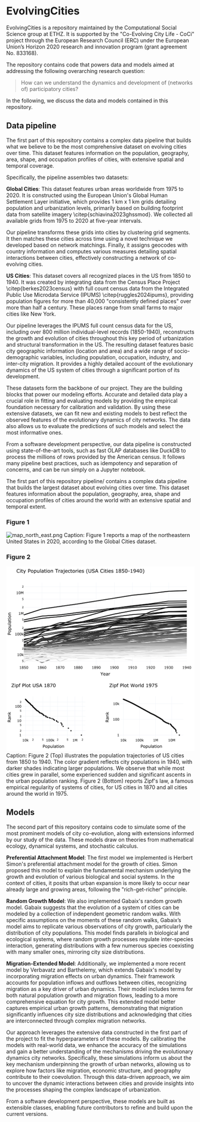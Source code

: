 # EvolvingCities
EvolvingCities is a repository maintained by the Computational Social Science group at ETHZ. It is supported by the "Co-Evolving City Life - CoCi" project through the European Research Council (ERC) under the European Union’s Horizon 2020 research and innovation program (grant agreement No. 833168).

The repository contains code that powers data and models aimed at addressing the following overarching research question:

> How can we understand the dynamics and development of (networks of) participatory cities?
> 

In the following, we discuss the data and models contained in this repository. 

## Data pipeline

The first part of this repository contains a complex data pipeline that builds what we believe to be the most comprehensive dataset on evolving cities over time. This dataset features information on the population, geography, area, shape, and occupation profiles of cities, with extensive spatial and temporal coverage.

Specifically, the pipeline assembles two datasets:

**Global Cities**: This dataset features urban areas worldwide from 1975 to 2020. It is constructed using the European Union's Global Human Settlement Layer initiative, which provides 1 km x 1 km grids detailing population and urbanization levels, primarily based on building footprint data from satellite imagery \citep{schiavina2023ghssmod}. We collected all available grids from 1975 to 2020 at five-year intervals.

Our pipeline transforms these grids into cities by clustering grid segments. It then matches these cities across time using a novel technique we developed based on network matchings. Finally, it assigns geocodes with country information and computes various measures detailing spatial interactions between cities, effectively constructing a network of co-evolving cities. 

**US Cities**: This dataset covers all recognized places in the US from 1850 to 1940. It was created by integrating data from the Census Place Project \citep{berkes2023census} with full count census data from the Integrated Public Use Microdata Service (IPUMS) \citep{ruggles2024ipums}, providing population figures for more than 40,000 "consistently defined places" over more than half a century. These places range from small farms to major cities like New York.

Our pipeline leverages the IPUMS full count census data for the US, including over 800 million individual-level records (1850-1940), reconstructs the growth and evolution of cities throughout this key period of urbanization and structural transformation in the US. The resulting dataset features basic city geographic information (location and area) and a wide range of socio-demographic variables, including population, occupation, industry, and inter-city migration. It provides a highly detailed account of the evolutionary dynamics of the US system of cities through a significant portion of its development.

These datasets form the backbone of our project. They are the building blocks that power our modeling efforts. Accurate and detailed data play a crucial role in fitting and evaluating models by providing the empirical foundation necessary for calibration and validation. By using these extensive datasets, we can fit new and existing models to best reflect the observed features of the evolutionary dynamics of city networks. The data also allows us to evaluate the predictions of such models and select the most informative ones.

From a software development perspective, our data pipeline is constructed using state-of-the-art tools, such as fast OLAP databases like DuckDB to process the millions of rows provided by the American census. It follows many pipeline best practices, such as idempotency and separation of concerns, and can be run simply on a Jupyter notebook.

The first part of this repository pipeline/ contains a complex data pipeline that builds the largest dataset about evolving cities over time. This dataset features information about the population, geography, area, shape and occupation profiles of cities around the world with an extensive spatial and temporal extent. 

### Figure 1
![map_north_east.png](figures/map_north_east.png)
Caption: Figure 1 reports a map of the northeastern United States in 2020, according to the Global Cities dataset. 

### Figure 2
![trajectories.png](figures/trajectories.png)
Caption: Figure 2 (Top) illustrates the population trajectories of US cities from 1850 to 1940. The color gradient reflects city populations in 1940, with darker shades indicating larger populations. We observe that while most cities grew in parallel, some experienced sudden and significant ascents in the urban population ranking. Figure 2 (Bottom) reports Zipf's law, a famous empirical regularity of systems of cities, for US cities in 1870 and all cities around the world in 1975.

## Models

The second part of this repository contains code to simulate some of the most prominent models of city co-evolution, along with extensions informed by our study of the data. These models draw on theories from mathematical ecology, dynamical systems, and stochastic calculus.

**Preferential Attachment Model**: The first model we implemented is Herbert Simon's preferential attachment model for the growth of cities. Simon proposed this model to explain the fundamental mechanism underlying the growth and evolution of various biological and social systems. In the context of cities, it posits that urban expansion is more likely to occur near already large and growing areas, following the "rich-get-richer" principle.

**Random Growth Model**: We also implemented Gabaix's random growth model. Gabaix suggests that the evolution of a system of cities can be modeled by a collection of independent geometric random walks. With specific assumptions on the moments of these random walks, Gabaix’s model aims to replicate various observations of city growth, particularly the distribution of city populations. This model finds parallels in biological and ecological systems, where random growth processes regulate inter-species interaction, generating distributions with a few numerous species coexisting with many smaller ones, mirroring city size distributions.

**Migration-Extended Model**: Additionally, we implemented a more recent model by Verbavatz and Barthelemy, which extends Gabaix's model by incorporating migration effects on urban dynamics. Their framework accounts for population inflows and outflows between cities, recognizing migration as a key driver of urban dynamics. Their model includes terms for both natural population growth and migration flows, leading to a more comprehensive equation for city growth. This extended model better captures empirical urban growth patterns, demonstrating that migration significantly influences city size distributions and acknowledging that cities are interconnected through complex migration networks.

Our approach leverages the extensive data constructed in the first part of the project to fit the hyperparameters of these models. By calibrating the models with real-world data, we enhance the accuracy of the simulations and gain a better understanding of the mechanisms driving the evolutionary dynamics city networks. Specifically, these simulations inform us about the key mechanism underpinning the growth of urban networks, allowing us to explore how factors like migration, economic structure, and geography contribute to their coevolution. Through this data-driven approach, we aim to uncover the dynamic interactions between cities and provide insights into the processes shaping the complex landscape of urbanization.

From a software development perspective, these models are built as extensible classes, enabling future contributors to refine and build upon the current versions.